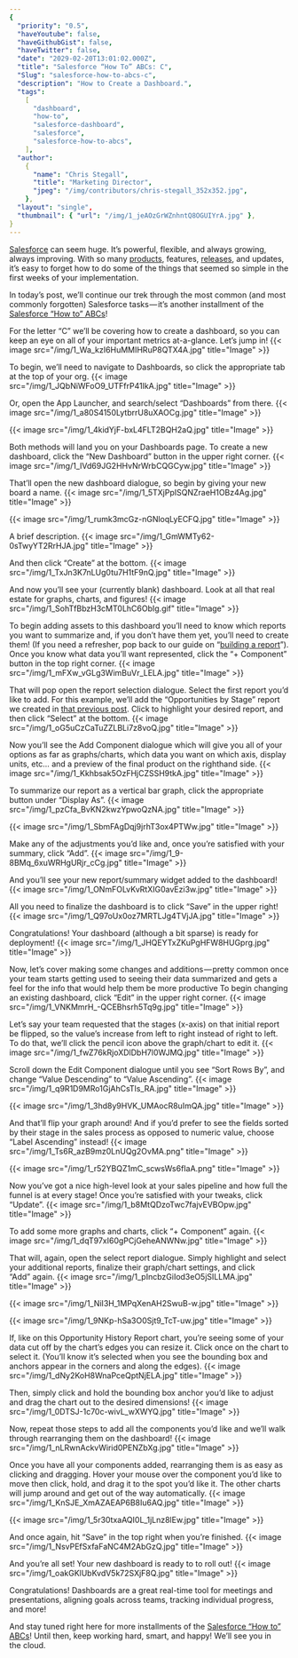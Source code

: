 ```yaml
---
{
  "priority": "0.5",
  "haveYoutube": false,
  "haveGithubGist": false,
  "haveTwitter": false,
  "date": "2029-02-20T13:01:02.000Z",
  "title": "Salesforce “How To” ABCs: C",
  "Slug": "salesforce-how-to-abcs-c",
  "description": "How to Create a Dashboard.",
  "tags":
    [
      "dashboard",
      "how-to",
      "salesforce-dashboard",
      "salesforce",
      "salesforce-how-to-abcs",
    ],
  "author":
    {
      "name": "Chris Stegall",
      "title": "Marketing Director",
      "jpeg": "/img/contributors/chris-stegall_352x352.jpg",
    },
  "layout": "single",
  "thumbnail": { "url": "/img/1_jeAOzGrWZnhntQ8OGUIYrA.jpg" },
}
---
```


[Salesforce](https://www.salesforce.com/) can seem huge. It’s powerful, flexible, and always growing, always improving. With so many [products](https://www.salesforce.com/products/), features, [releases](https://medium.com/creme-de-la-crm/spring-19-release-the-final-countdown-1f7b24a1dc1), and updates, it’s easy to forget how to do some of the things that seemed so simple in the first weeks of your implementation.

In today’s post, we’ll continue our trek through the most common (and most commonly forgotten) Salesforce tasks — it’s another installment of the [Salesforce “How to” ABCs](https://medium.com/tag/salesforce-how-to-abcs/latest)!

For the letter “C” we’ll be covering how to create a dashboard, so you can keep an eye on all of your important metrics at-a-glance. Let’s jump in!
{{< image src="/img/1_Wa_kzI6HuMMIHRuP8QTX4A.jpg" title="Image" >}}

To begin, we’ll need to navigate to Dashboards, so click the appropriate tab at the top of your org.
{{< image src="/img/1_JQbNiWFoO9_UTFfrP41IkA.jpg" title="Image" >}}

Or, open the App Launcher, and search/select “Dashboards” from there.
{{< image src="/img/1_a80S4150LytbrrU8uXAOCg.jpg" title="Image" >}}

{{< image src="/img/1_4kidYjF-bxL4FLT2BQH2aQ.jpg" title="Image" >}}

Both methods will land you on your Dashboards page. To create a new dashboard, click the “New Dashboard” button in the upper right corner.
{{< image src="/img/1_IVd69JG2HHvNrWrbCQGCyw.jpg" title="Image" >}}

That’ll open the new dashboard dialogue, so begin by giving your new board a name.
{{< image src="/img/1_5TXjPpISQNZraeH1OBz4Ag.jpg" title="Image" >}}

{{< image src="/img/1_rumk3mcGz-nGNloqLyECFQ.jpg" title="Image" >}}

A brief description.
{{< image src="/img/1_GmWMTy62-0sTwyYT2RrHJA.jpg" title="Image" >}}

And then click “Create” at the bottom.
{{< image src="/img/1_TxJn3K7nLUg0tu7H1tF9nQ.jpg" title="Image" >}}

And now you’ll see your (currently blank) dashboard. Look at all that real estate for graphs, charts, and figures!
{{< image src="/img/1_SohTfBbzH3cMT0LhC6ObIg.gif" title="Image" >}}

To begin adding assets to this dashboard you’ll need to know which reports you want to summarize and, if you don’t have them yet, you’ll need to create them! (If you need a refresher, pop back to our guide on “[building a report](https://medium.com/creme-de-la-crm/salesforce-how-to-abcs-b-1d98b176ed8d)”).
Once you know what data you’ll want represented, click the “+ Component” button in the top right corner.
{{< image src="/img/1_mFXw_vGLg3WimBuVr_LELA.jpg" title="Image" >}}

That will pop open the report selection dialogue. Select the first report you’d like to add. For this example, we’ll add the “Opportunities by Stage” report we created in [that previous post](https://medium.com/creme-de-la-crm/salesforce-how-to-abcs-b-1d98b176ed8d). Click to highlight your desired report, and then click “Select” at the bottom.
{{< image src="/img/1_oG5uCzCaTuZZLBLi7z8voQ.jpg" title="Image" >}}

Now you’ll see the Add Component dialogue which will give you all of your options as far as graphs/charts, which data you want on which axis, display units, etc… and a preview of the final product on the righthand side.
{{< image src="/img/1_Kkhbsak5OzFHjCZSSH9tkA.jpg" title="Image" >}}

To summarize our report as a vertical bar graph, click the appropriate button under “Display As”.
{{< image src="/img/1_pzCfa_BvKN2kwzYpwoQzNA.jpg" title="Image" >}}

{{< image src="/img/1_SbmFAgDqj9jrhT3ox4PTWw.jpg" title="Image" >}}

Make any of the adjustments you’d like and, once you’re satisfied with your summary, click “Add”.
{{< image src="/img/1_9-8BMq_6xuWRHgURjr_cCg.jpg" title="Image" >}}

And you’ll see your new report/summary widget added to the dashboard!
{{< image src="/img/1_ONmFOLvKvRtXIG0avEzi3w.jpg" title="Image" >}}

All you need to finalize the dashboard is to click “Save” in the upper right!
{{< image src="/img/1_Q97oUx0oz7MRTLJg4TVjJA.jpg" title="Image" >}}

Congratulations! Your dashboard (although a bit sparse) is ready for deployment!
{{< image src="/img/1_JHQEYTxZKuPgHFW8HUGprg.jpg" title="Image" >}}

Now, let’s cover making some changes and additions — pretty common once your team starts getting used to seeing their data summarized and gets a feel for the info that would help them be more productive
To begin changing an existing dashboard, click “Edit” in the upper right corner.
{{< image src="/img/1_VNKMmrH_-QCEBhsrh5Tq9g.jpg" title="Image" >}}

Let’s say your team requested that the stages (x-axis) on that initial report be flipped, so the value’s increase from left to right instead of right to left. To do that, we’ll click the pencil icon above the graph/chart to edit it.
{{< image src="/img/1_fwZ76kRjoXDlDbH7l0WJMQ.jpg" title="Image" >}}

Scroll down the Edit Component dialogue until you see “Sort Rows By”, and change “Value Descending” to “Value Ascending”.
{{< image src="/img/1_q9R1D9MRo1GjAhCsTls_RA.jpg" title="Image" >}}

{{< image src="/img/1_3hd8y9HVK_UMAocR8uImQA.jpg" title="Image" >}}

And that’ll flip your graph around! And if you’d prefer to see the fields sorted by their stage in the sales process as opposed to numeric value, choose “Label Ascending” instead!
{{< image src="/img/1_Ts6R_azB9mz0LnUQg2OvMA.png" title="Image" >}}

{{< image src="/img/1_r52YBQZ1mC_scwsWs6fIaA.png" title="Image" >}}

Now you’ve got a nice high-level look at your sales pipeline and how full the funnel is at every stage! Once you’re satisfied with your tweaks, click “Update”.
{{< image src="/img/1_b8MtQDzoTwc7fajvEVBOpw.jpg" title="Image" >}}

To add some more graphs and charts, click “+ Component” again.
{{< image src="/img/1_dqT97xI60gPCjGeheANWNw.jpg" title="Image" >}}

That will, again, open the select report dialogue. Simply highlight and select your additional reports, finalize their graph/chart settings, and click “Add” again.
{{< image src="/img/1_pIncbzGiIod3eO5jSILLMA.jpg" title="Image" >}}

{{< image src="/img/1_NiI3H_1MPqXenAH2SwuB-w.jpg" title="Image" >}}

{{< image src="/img/1_9NKp-hSa3O0Sjt9_TcT-uw.jpg" title="Image" >}}

If, like on this Opportunity History Report chart, you’re seeing some of your data cut off by the chart’s edges you can resize it. Click once on the chart to select it. (You’ll know it’s selected when you see the bounding box and anchors appear in the corners and along the edges).
{{< image src="/img/1_dNy2KoH8WnaPceQptNjELA.jpg" title="Image" >}}

Then, simply click and hold the bounding box anchor you’d like to adjust and drag the chart out to the desired dimensions!
{{< image src="/img/1_0DTSJ-1c70c-wivL_wXWYQ.jpg" title="Image" >}}

Now, repeat those steps to add all the components you’d like and we’ll walk through rearranging them on the dashboard!
{{< image src="/img/1_nLRwnAckvWirid0PENZbXg.jpg" title="Image" >}}

Once you have all your components added, rearranging them is as easy as clicking and dragging. Hover your mouse over the component you’d like to move then click, hold, and drag it to the spot you’d like it. The other charts will jump around and get out of the way automatically.
{{< image src="/img/1_KnSJE_XmAZAEAP6B8Iu6AQ.jpg" title="Image" >}}

{{< image src="/img/1_5r30txaAQI0L_1jLnz8lEw.jpg" title="Image" >}}

And once again, hit “Save” in the top right when you’re finished.
{{< image src="/img/1_NsvPEfSxfaFaNC4M2AbGzQ.jpg" title="Image" >}}

And you’re all set! Your new dashboard is ready to to roll out!
{{< image src="/img/1_oakGKlUbKvdV5k72SXjF8Q.jpg" title="Image" >}}

Congratulations! Dashboards are a great real-time tool for meetings and presentations, aligning goals across teams, tracking individual progress, and more!

And stay tuned right here for more installments of the [Salesforce “How to” ABCs](https://medium.com/tag/salesforce-how-to-abcs/latest)! Until then, keep working hard, smart, and happy! We’ll see you in the cloud.
